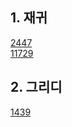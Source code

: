 ## 1. 재귀

[2447](https://www.acmicpc.net/problem/2447) <br>
[11729](https://www.acmicpc.net/problem/11729)


## 2. 그리디
[1439](https://www.acmicpc.net/problem/1439)
